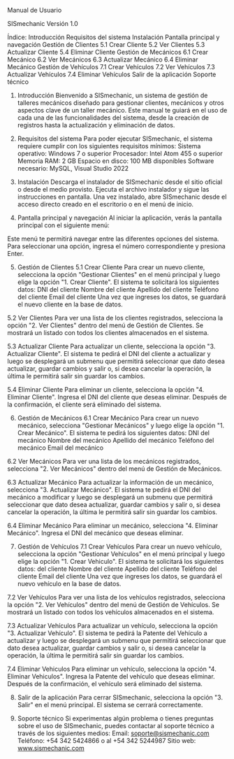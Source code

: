 Manual de Usuario

SISmechanic
Versión 1.0

Índice:
Introducción
Requisitos del sistema
Instalación
Pantalla principal y navegación
Gestión de Clientes
5.1 Crear Cliente
5.2 Ver Clientes
5.3 Actualizar Cliente
5.4 Eliminar Cliente
Gestión de Mecánicos
6.1 Crear Mecánico
6.2 Ver Mecánicos
6.3 Actualizar Mecánico
6.4 Eliminar Mecánico
Gestión de Vehículos
7.1 Crear Vehículos
7.2 Ver Vehículos
7.3 Actualizar Vehículos
7.4 Eliminar Vehículos
Salir de la aplicación
Soporte técnico

1. Introducción
Bienvenido a SISmechanic, un sistema de gestión de talleres mecánicos diseñado para gestionar clientes, mecánicos y otros aspectos clave de un taller mecánico. Este manual te guiará en el uso de cada una de las funcionalidades del sistema, desde la creación de registros hasta la actualización y eliminación de datos.

3. Requisitos del sistema
Para poder ejecutar SISmechanic, el sistema requiere cumplir con los siguientes requisitos mínimos:
Sistema operativo: Windows 7 o superior
Procesador: Intel Atom 455 o superior
Memoria RAM: 2 GB
Espacio en disco: 100 MB disponibles
Software necesario: MySQL, Visual Studio 2022

4. Instalación
Descarga el instalador de SISmechanic desde el sitio oficial o desde el medio provisto.
Ejecuta el archivo instalador y sigue las instrucciones en pantalla.
Una vez instalado, abre SISmechanic desde el acceso directo creado en el escritorio o en el menú de inicio.

5. Pantalla principal y navegación
Al iniciar la aplicación, verás la pantalla principal con el siguiente menú:

Este menú te permitirá navegar entre las diferentes opciones del sistema. Para seleccionar una opción, ingresa el número correspondiente y presiona Enter.

5. Gestión de Clientes
5.1 Crear Cliente
Para crear un nuevo cliente, selecciona la opción "Gestionar Clientes" en el menú principal y luego elige la opción "1. Crear Cliente". El sistema te solicitará los siguientes datos:
DNI del cliente
Nombre del cliente
Apellido del cliente
Teléfono del cliente
Email del cliente
Una vez que ingreses los datos, se guardará el nuevo cliente en la base de datos.

5.2 Ver Clientes
Para ver una lista de los clientes registrados, selecciona la opción "2. Ver Clientes" dentro del menú de Gestión de Clientes. Se mostrará un listado con todos los clientes almacenados en el sistema.

5.3 Actualizar Cliente
Para actualizar un cliente, selecciona la opción "3. Actualizar Cliente". El sistema te pedirá el DNI del cliente a actualizar y luego se desplegará un submenu que permitirá seleccionar que dato desea actualizar, guardar cambios y salir o, si desea cancelar la operación, la última le permitirá salir sin guardar los cambios.

5.4 Eliminar Cliente
Para eliminar un cliente, selecciona la opción "4. Eliminar Cliente". Ingresa el DNI del cliente que deseas eliminar. Después de la confirmación, el cliente será eliminado del sistema.

6. Gestión de Mecánicos
6.1 Crear Mecánico
Para crear un nuevo mecánico, selecciona "Gestionar Mecánicos" y luego elige la opción "1. Crear Mecánico". El sistema te pedirá los siguientes datos:
DNI del mecánico
Nombre del mecánico
Apellido del mecánico
Teléfono del mecánico
Email del mecánico

6.2 Ver Mecánicos
Para ver una lista de los mecánicos registrados, selecciona "2. Ver Mecánicos" dentro del menú de Gestión de Mecánicos.

6.3 Actualizar Mecánico
Para actualizar la información de un mecánico, selecciona "3. Actualizar Mecánico". El sistema te pedirá el DNI del mecánico a modificar y luego se desplegará un submenu que permitirá seleccionar que dato desea actualizar, guardar cambios y salir o, si desea cancelar la operación, la última le permitirá salir sin guardar los cambios.

6.4 Eliminar Mecánico
Para eliminar un mecánico, selecciona "4. Eliminar Mecánico". Ingresa el DNI del mecánico que deseas eliminar.

7. Gestión de Vehículos
7.1 Crear Vehículos
Para crear un nuevo vehículo, selecciona la opción "Gestionar Vehículos" en el menú principal y luego elige la opción "1. Crear Vehiculo". El sistema te solicitará los siguientes datos:
 del cliente
Nombre del cliente
Apellido del cliente
Teléfono del cliente
Email del cliente
Una vez que ingreses los datos, se guardará el nuevo vehículo en la base de datos.

7.2 Ver Vehículos
Para ver una lista de los vehículos registrados, selecciona la opción "2. Ver Vehículos" dentro del menú de Gestión de Vehículos. Se mostrará un listado con todos los vehículos almacenados en el sistema.

7.3 Actualizar Vehículos
Para actualizar un vehículo, selecciona la opción "3. Actualizar Vehículo". El sistema te pedirá la Patente del Vehículo a actualizar y luego se desplegará un submenu que permitirá seleccionar que dato desea actualizar, guardar cambios y salir o, si desea cancelar la operación, la última le permitirá salir sin guardar los cambios.

7.4 Eliminar Vehiculos
Para eliminar un vehículo, selecciona la opción "4. Eliminar Vehiculos". Ingresa la Patente del vehículo que deseas eliminar. Después de la confirmación, el vehículo será eliminado del sistema.


8. Salir de la aplicación
Para cerrar SISmechanic, selecciona la opción "3. Salir" en el menú principal. El sistema se cerrará correctamente.

9. Soporte técnico
Si experimentas algún problema o tienes preguntas sobre el uso de SISmechanic, puedes contactar al soporte técnico a través de los siguientes medios:
Email: soporte@sismechanic.com
Teléfono: +54 342 5424866 o al +54 342 5244987
Sitio web: www.sismechanic.com
